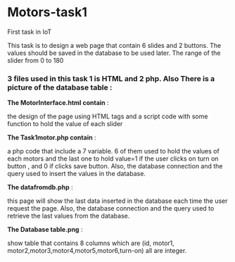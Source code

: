 # Motors-task1
First task in IoT


This task is to design a web page that contain 6 slides and 2 buttons. The values should be saved in the database to be used later.
The range of the slider from 0 to 180




### 3 files used in this task 1 is HTML and 2 php. Also There is a picture of the database table :



**The MotorInterface.html contain** : 

the design of the page using HTML tags and a script code with some function to hold the value of each slider 

**The Task1motor.php contain** : 

a php code that include a 7 variable.
6 of them used to hold the values of each motors and the last one to hold value=1 if the user clicks on turn on button , and 0 if clicks save button.
Also, the database connection and the query used to insert the values in the database.

**The datafromdb.php** : 

this page will show the last data inserted in the database each time the user request the page.
Also, the database connection and the query used to retrieve the last values from the database.

**The Database table.png**  : 

show table that contains 8 columns which are (id, motor1, motor2,motor3,motor4,motor5,motor6,turn-on) all are integer.






